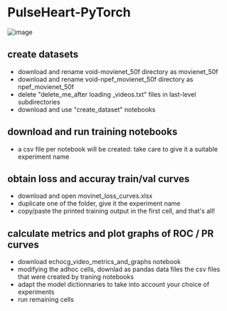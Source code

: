 # PulseHeart-PyTorch
![image](https://github.com/pulseheart/PulseHeart-PyTorch/assets/29145045/0da4deb9-986b-41fb-be3d-c74cf83d0e27)

## create datasets
  - download and rename void-movienet_50f directory as movienet_50f
  - download and rename void-npef_movienet_50f directory as npef_movienet_50f
  - delete  "delete_me_after loading _videos.txt" files in last-level subdirectories
  - download and use "create_dataset" notebooks
## download and run training notebooks
  - a csv file per notebook will be created: take care to give it a suitable experiment name   
## obtain loss and accuray train/val curves 
  - download and open movinet_loss_curves.xlsx
  - duplicate one of the folder, give it the experiment name
  - copy/paste the printed training output in the first cell, and that's all!
## calculate metrics and plot graphs of ROC / PR curves
- download echocg_video_metrics_and_graphs notebook
- modifying the adhoc cells, downlad as pandas data files the csv files that were created by traning notebooks
- adapt the model dictionnaries to take into account your choice of experiments
- run remaining cells 
